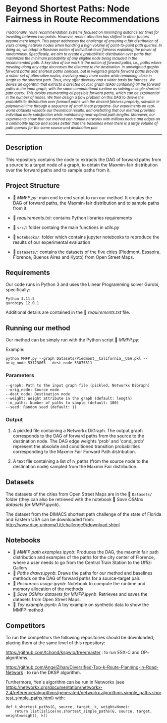 # Beyond Shortest Paths: Node Fairness in Route Recommendations

<small>*Traditionally, route recommendation systems focused on minimizing distance (or time) for travelling between two points. However, recent attention has shifted to other factors beyond mere length. This paper addresses the challenge of ensuring a fair distribution of visits among network nodes when handling a high volume of point-to-point path queries. In doing so, we adopt a Rawlsian notion of individual-level fairness exploiting the power of randomness. Specifically, we aim to create a probabilistic distribution over paths that maximizes the minimum probability of any eligible node being included in the recommended path. A key idea of our work is the notion of forward paths, i.e., paths where traveling along any edge decreases the distance to the destination. In unweighted graphs forward paths and shortest paths coincide, but in weighted graphs forward paths provide a richer set of alternative routes, involving many more nodes while remaining close in length to the shortest path. Thus, they offer diversity and a wider basis for fairness. We devise an algorithm that extracts a directed acyclic graph (DAG) containing all the forward paths in the input graph, with the same computational runtime as solving a single shortest-path query. This avoids enumerating all possible forward paths, which can be exponential in the number of nodes. We then design a flow problem on this DAG to derive the probabilistic distribution over forward paths with the desired fairness property, solvable in polynomial time through a sequence of small linear programs. Our experiments on real-world datasets validate our theoretical results, demonstrating that our method provides individual node satisfaction while maintaining near-optimal path lengths. Moreover, our experiments show that our method can handle networks with millions nodes and edges on a commodity laptop and scales better than the baselines when there is a large volume of path queries for the same source and destination pair.*</small>

---

## Description

This repository contains the code to extracts the DAG of forward paths from a source to a target node of a graph, to obtain the Maxmin-fair distribution over the forward paths and to sample paths from it.

## Project Structure

- 📄 *MMFP.py*: main end to end script to run our method. It creates the DAG of forward paths, the Maxmin-fair distribution and to sample paths from it.

- 📄 *requirements.txt*: contains Python libraries requirements

- 📁 `src/`:  folder containg the main functions in *utils.py*

- 📁 `Notebooks/`:  folder which contains jupyter notebooks to reproduce the results of our experimental evaluation

- 📁 `Datasets/`: contains the datasets of the five cities (Piedmont, Essaoira, Florence, Buenos Aires and Kyoto) from Open Street Maps. 




## Requirements

Our code runs in Python 3 and uses the Linear Programming solver Gurobi, specifically:

``` 
Python 3.11.5
gurobipy 12.0.1
```

Additional details are contained in the 📄 *requirements.txt* file.


## Running our method

Our method can be simply run with the Python script 📄 *MMFP.py*:

Example:

``` 
python MMFP.py --graph Datasets/Piedmont__California__USA.pkl --orig_node 53123865 --dest_node 53075311
```

### Parameters
```
--graph: Path to the input graph file (pickled, Networkx DiGraph)
--orig_node: Source node 
--dest_node: Destination node 
--weight: Weight attribute in the graph (default: length)
--n_paths: Number of paths to sample (default: 100)
--seed: Random seed (default: 1)
```
### Output

1) A pickled file containing a Networkx DiGraph. The output graph corresponds to the DAG of forward paths from the source to the destination node. The DAG edge weights 'prob' and 'cond_prob' represent the absolute and conditioned transition probabilities corresponding to the Maxmin Fair Forward Path distribution. 

2) A text file containing a list of n_paths (from the source node to the destination node) sampled from the Maxmin Fair distribution.



## Datasets

The datasets of the cities from Open Street Maps are in the 📁 `Datasets/` folder (they can also be retrieved with the notebook 📄 *Save OSMnx datasets for MMFP.ipynb*). 

The dataset from the DIMACS shortest path challenge of the state of Florida and Eastern USA can be downloaded from: http://www.diag.uniroma1.it/challenge9/download.shtml

## Notebooks

- 📄 *MMFP path examples.ipynb*: Produces the DAG, the maxmin fair path distribution and examples of the paths for the city center of Florence, where a user needs to go from the Central Train Station to the Uffizi Gallery.
- 📄 *Paths draws.ipynb*: Draws the paths for our method and baselines methods on the DAG of forward paths for a source-target pair.
- 📄 *Resources usage.ipynb*: Notebook to compute the runtime and memory allocation of the methods
- 📄 *Save OSMnx datasets for MMFP.ipynb*: Retrieves and saves the datasets from Open Street Maps. 
- 📄 *Toy example.ipynb*: A toy example on synthetic data to show the MMFP method

## Competitors
To run the competitors the following repositories should be downloaded, placing them at the same level of this repository:

https://github.com/tchond/kspwlo/tree/master : to run ESX-C and OP+ algorithms.

https://github.com/AngelZihan/Diversified-Top-k-Route-Planning-in-Road-Network : to run the DKSP algorithm.

Furthermore, Yen's algorithm can be run in Networkx (see https://networkx.org/documentation/networkx-2.4/reference/algorithms/generated/networkx.algorithms.simple_paths.shortest_simple_paths.html) with:
```
def k_shortest_paths(G, source, target, k, weight=None):
    return list(islice(nx.shortest_simple_paths(G, source, target, weight=weight), k))
```




